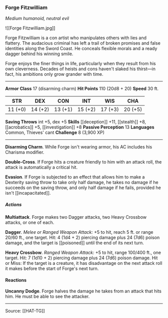 ### Forge Fitzwilliam
_Medium humanoid, neutral evil_

![[Forge Fitzwilliam.jpg]]

Forge Fitzwilliam is a con artist who manipulates others with lies and flattery. The audacious criminal has left a trail of broken promises and false identities along the Sword Coast. He conceals flexible morals and a ready dagger behind his winning smile.

Forge enjoys the finer things in life, particularly when they result from his own cleverness. Decades of heists and cons haven't slaked his thirst—in fact, his ambitions only grow grander with time.




---

**Armor Class** 17 (disarming charm)
**Hit Points** 110 (20d8 + 20)
**Speed** 30 ft.

| STR     | DEX     | CON     | INT     | WIS     | CHA     |
|---------|---------|---------|---------|---------|---------|
| 11 (+0) | 14 (+2) | 13 (+1) | 15 (+2) | 17 (+3) | 20 (+5) |

**Saving Throws** int +5, dex +5
**Skills** [[deception]] +11, [[stealth]] +8, [[acrobatics]] +5, [[investigation]] +8
**Passive Perception** 13
**Languages** Common, Thieves' cant
**Challenge** 8 (3,900 XP)

---

**Disarming Charm**. While Forge isn't wearing armor, his AC includes his Charisma modifier.

**Double-Cross**. If Forge hits a creature friendly to him with an attack roll, the attack is automatically a critical hit.

**Evasion**. If Forge is subjected to an effect that allows him to make a Dexterity saving throw to take only half damage, he takes no damage if he succeeds on the saving throw, and only half damage if he fails, provided he isn't [[incapacitated]].

##### Actions
**Multiattack**. Forge makes two Dagger attacks, two Heavy Crossbow attacks, or one of each.

**Dagger**. _Melee or Ranged Weapon Attack:_ +5 to hit, reach 5 ft. or range 20/60 ft., one target. Hit: 4 (1d4 + 2) piercing damage plus 24 (7d6) poison damage, and the target is [[poisoned]] until the end of its next turn.

**Heavy Crossbow**. _Ranged Weapon Attack:_ +5 to hit, range 100/400 ft., one target. Hit: 7 (1d10 + 2) piercing damage plus 24 (7d6) poison damage. Hit or Miss: If the target is a creature, it has disadvantage on the next attack roll it makes before the start of Forge's next turn.

#### Reactions
**Uncanny Dodge**. Forge halves the damage he takes from an attack that hits him. He must be able to see the attacker.


---

Source: [[HAT-TG]]